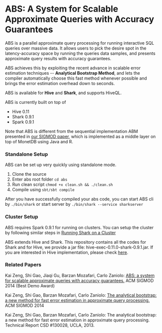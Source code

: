 # ABS: A System for Scalable Approximate Queries with Accuracy Guarantees

ABS is a parallel approximate query processing for running interactive SQL queries over massive data.
It allows users to pick the desire spot in the latency-accuracy space by running the queries data samples, and presents approximate query results with accuracy guarantees.

ABS achieves this by exploiting the recent advance in scalable error estimation techniques -- **Analytical Bootstrap Method**,
and lets the compiler automatically choose this fast method whenever possible and brings the error estimation overhead down to seconds.

ABS is available for **Hive** and **Shark**, and supports HiveQL.

ABS is currently built on top of

+ Hive 0.11
+ Shark 0.9.1
+ Spark 0.9.1

Note that ABS is different from the sequential implementation ABM presented in [our SIGMOD paper](http://dl.acm.org/citation.cfm?id=2588555.2588579), which is implemented as a middle layer on top of MonetDB using Java and R. 

### Standalone Setup

ABS can be set up very quickly using standalone mode.

1. Clone the source
2. Enter abs root folder `cd abs`
3. Run clean script `chmod +x clean.sh && ./clean.sh`
4. Compile using `sbt/sbt compile`

After you have successfully compiled your abs code, you can start ABS cli by
`./bin/shark` or start server by `./bin/shark --service sharkserver`

### Cluster Setup

ABS requires Spark 0.9.1 for running on clusters.
You can setup the cluster by following similar steps in [Running Shark on a Cluster](https://github.com/amplab/shark/wiki/Running-Shark-on-a-Cluster)

ABS extends Hive and Shark. This repository contains all the codes for Shark and for Hive, we provide a jar file: hive-exec-0.11.0-shark-0.9.1.jar. If you are interested in Hive implementation, please check [here](https://github.com/uclaabs/absHive).

### Related Papers

Kai Zeng, Shi Gao, Jiaqi Gu, Barzan Mozafari, Carlo Zaniolo: [ABS: a system for scalable approximate queries with accuracy guarantees.](http://dl.acm.org/citation.cfm?id=2594532) ACM SIGMOD 2014 (Best Demo Award)

Kai Zeng, Shi Gao, Barzan Mozafari, Carlo Zaniolo: [The analytical bootstrap: a new method for fast error estimation in approximate query processing.](http://dl.acm.org/citation.cfm?id=2588555.2588579) ACM SIGMOD 2014

Kai Zeng, Shi Gao, Barzan Mozafari, Carlo Zaniolo: The analytical bootstrap: a new method for fast error estimation in approximate query processing. Technical Report CSD #130028, UCLA, 2013.





